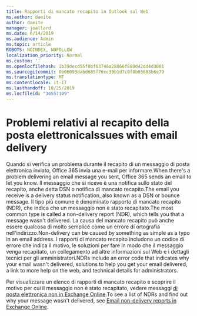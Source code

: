 ```yaml
---
title: Rapporti di mancato recapito in Outlook sul Web
ms.author: daeite
author: daeite
manager: joallard
ms.date: 6/14/2019
ms.audience: Admin
ms.topic: article
ROBOTS: NOINDEX, NOFOLLOW
localization_priority: Normal
ms.custom: ''
ms.openlocfilehash: 1b39decd55f0bf63746a28866f880d42dd4d3001
ms.sourcegitcommit: 0b06093dabd685f76cc39b1d7c0f8b03883b6e79
ms.translationtype: MT
ms.contentlocale: it-IT
ms.lasthandoff: 10/25/2019
ms.locfileid: "36557109"
---
```

# <a name="issues-with-email-delivery"></a><span data-ttu-id="f44ab-102">Problemi relativi al recapito della posta elettronica</span><span class="sxs-lookup"><span data-stu-id="f44ab-102">Issues with email delivery</span></span>

<span data-ttu-id="f44ab-103">Quando si verifica un problema durante il recapito di un messaggio di posta elettronica inviato, Office 365 invia una e-mail per informare.</span><span class="sxs-lookup"><span data-stu-id="f44ab-103">When there's a problem delivering an email message you sent, Office 365 sends an email to let you know.</span></span> <span data-ttu-id="f44ab-104">Il messaggio che si riceve è una notifica sullo stato del recapito, anche detta DSN o notifica di mancato recapito.</span><span class="sxs-lookup"><span data-stu-id="f44ab-104">The email you receive is a delivery status notification, also known as a DSN or bounce message.</span></span> <span data-ttu-id="f44ab-105">Il tipo più comune è denominato rapporto di mancato recapito (NDR), che indica che un messaggio non è stato recapitato.</span><span class="sxs-lookup"><span data-stu-id="f44ab-105">The most common type is called a non-delivery report (NDR), which tells you that a message wasn't delivered.</span></span> <span data-ttu-id="f44ab-106">La causa del mancato recapito può anche essere qualcosa di molto semplice come un errore di ortografia nell'indirizzo.</span><span class="sxs-lookup"><span data-stu-id="f44ab-106">Non-delivery can be caused by something as simple as a typo in an email address.</span></span> <span data-ttu-id="f44ab-107">I rapporti di mancato recapito includono un codice di errore che indica il motivo, le soluzioni per fare in modo che il messaggio venga recapitato, un collegamento ad altre informazioni sul Web e i dettagli tecnici per gli amministratori.</span><span class="sxs-lookup"><span data-stu-id="f44ab-107">NDRs include an error code that indicates why your email wasn't delivered, solutions to help you get your email delivered, a link to more help on the web, and technical details for administrators.</span></span>

<span data-ttu-id="f44ab-108">Per visualizzare un elenco di rapporti di mancato recapito e scoprire il motivo per cui il messaggio non è stato recapitato, vedere messaggi [di posta elettronica non in Exchange Online](https://docs.microsoft.com/exchange/mail-flow-best-practices/non-delivery-reports-in-exchange-online/non-delivery-reports-in-exchange-online).</span><span class="sxs-lookup"><span data-stu-id="f44ab-108">To see a list of NDRs and find out why your message wasn't delivered, see [Email non-delivery reports in Exchange Online](https://docs.microsoft.com/exchange/mail-flow-best-practices/non-delivery-reports-in-exchange-online/non-delivery-reports-in-exchange-online).</span></span>